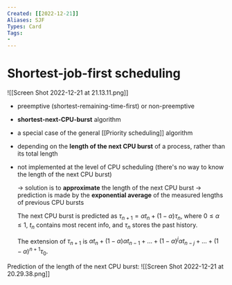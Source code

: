 ```yaml
---
Created: [[2022-12-21]]
Aliases: SJF
Types: Card
Tags: 
- 
---
```

# Shortest-job-first scheduling
![[Screen Shot 2022-12-21 at 21.13.11.png]]
- preemptive (shortest-remaining-time-first) or non-preemptive
- **shortest-next-CPU-burst** algorithm
- a special case of the general [[Priority scheduling]] algorithm
- depending on the **length of the next CPU burst** of a process, rather than its total length
- not implemented at the level of CPU scheduling 
  (there's no way to know the length of the next CPU burst)
  
  → solution is to **approximate** the length of the next CPU burst
  → prediction is made by the **exponential average** of the measured lengths of previous CPU bursts
  
  The next CPU burst is predicted as $\tau_{n+1}=\alpha t_n+(1-\alpha)\tau_n$, where $0\leq\alpha\leq1$, $t_n$ contains most recent info, and $\tau_n$ stores the past history. 
  
  The extension of $\tau_{n+1}$ is $\alpha t_n+(1-\alpha)\alpha t_{n-1}+\dots+(1-\alpha)^j\alpha t_{n-j}+\dots+(1-\alpha)^{n+1}\tau_0$. 
  
Prediction of the length of the next CPU burst: 
![[Screen Shot 2022-12-21 at 20.29.38.png]]